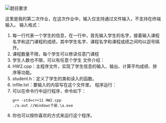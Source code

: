 ![题目要求](/MyGithub/ZJUOOP/img/HW2.png)

这里是我的第二次作业，在这次作业中，输入仅支持通过文件输入，不支持在终端输入。
输入格式：
1. 每一行代表一个学生的信息，在一行中，首先输入学生的名字，接着输入课程名字和这门课程的成绩，其中学生名字、课程名字和课程成绩之间均以逗号隔开。
2. 课程数量不限，每个学生可以修读任意门课程
3. 学生人数也不限，可以有任意个学生
文件介绍：
1. HW2.cpp：主程序文件，实现了学生信息的输入、输出、计算平均成绩、排序等功能。
2. student.h：定义了学生的类和读入的函数。
3. infile.txt：要输入的内容写在这个文件里。
程序运行：
1. 可以在命令行中运行程序，命令如下：
   ```
   g++ -std=c++11 HW2.cpp
   ./a.out //Windows下是.\a.exe
   ```
2. 你也可以按你喜欢的方式来运行这个程序。